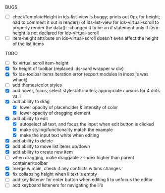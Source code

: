 BUGS
- [ ] checkTemplateHeight in ids-list-view is buggy; prints out 0px for height; had to comment it out in render() of ids-list-view for ids-virtual-scroll to properly render the data()--changed it to be an if statement only if item-height is not declared for ids-virtual-scroll
- [ ] item-height attribute on ids-virtual-scroll doesn't even affect the height of the list items

TODO
- [ ] fix virtual scroll item-height
- [x] fix height of toolbar (replaced ids-card wrapper w div)
- [x] fix ids-toolbar items iteration error (export modules in index.js was whack)
- [ ] add themes/color styles
- [x] add hover, focus, select styles/attributes; appropriate cursors for 4 dots vs li
- [x] add ability to drag
  - [x] lower opacity of placeholder & intensity of color
  - [x] lower opacity of dragging element
- [x] add ability to edit
  - [x] autoselect all text, and focus the input when edit button is clicked
  - [x] make styling/functionality match the example
  - [x] make the input text white when editing
- [x] add ability to delete
- [x] add ability to move list items up/down
- [x] add ability to create new item
- [ ] when dragging, make draggable z-index higher than parent container/toolbar
- [x] merge w main, check if any conflicts w tims changes
- [x] fix collapsing height when li text is empty
- [ ] add key listener for enter button when editing li to unfocus the editor
- [ ] add keyboard listeners for navigating the li's